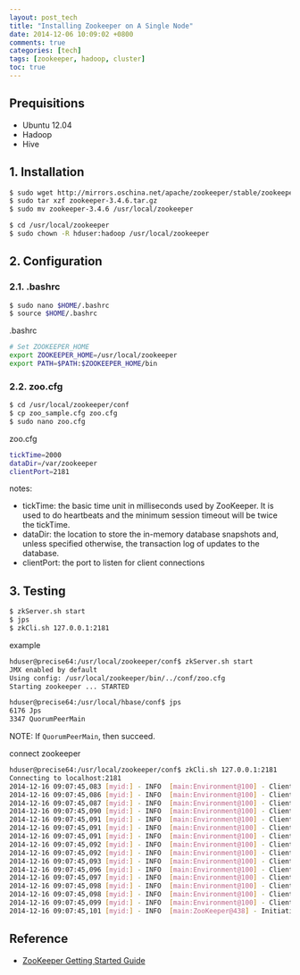 ```yaml
---
layout: post_tech
title: "Installing Zookeeper on A Single Node"
date: 2014-12-06 10:09:02 +0800
comments: true
categories: [tech]
tags: [zookeeper, hadoop, cluster]
toc: true
---
```


## Prequisitions

- Ubuntu 12.04
- Hadoop
- Hive

## 1. Installation

```bash
$ sudo wget http://mirrors.oschina.net/apache/zookeeper/stable/zookeeper-3.4.6.tar.gz
$ sudo tar xzf zookeeper-3.4.6.tar.gz
$ sudo mv zookeeper-3.4.6 /usr/local/zookeeper

$ cd /usr/local/zookeeper
$ sudo chown -R hduser:hadoop /usr/local/zookeeper
```

## 2. Configuration

### 2.1. .bashrc

```bash
$ sudo nano $HOME/.bashrc
$ source $HOME/.bashrc
```

.bashrc

```bash .bashrc
# Set ZOOKEEPER_HOME
export ZOOKEEPER_HOME=/usr/local/zookeeper
export PATH=$PATH:$ZOOKEEPER_HOME/bin
```

### 2.2. zoo.cfg

```bash
$ cd /usr/local/zookeeper/conf
$ cp zoo_sample.cfg zoo.cfg
$ sudo nano zoo.cfg
```

zoo.cfg

```bash zoo.cfg
tickTime=2000
dataDir=/var/zookeeper
clientPort=2181
```

notes:

- tickTime: the basic time unit in milliseconds used by ZooKeeper. It is used to do heartbeats and the minimum session timeout will be twice the tickTime.
- dataDir: the location to store the in-memory database snapshots and, unless specified otherwise, the transaction log of updates to the database.
- clientPort: the port to listen for client connections


## 3. Testing

```bash
$ zkServer.sh start
$ jps
$ zkCli.sh 127.0.0.1:2181
```

example

```bash
hduser@precise64:/usr/local/zookeeper/conf$ zkServer.sh start
JMX enabled by default
Using config: /usr/local/zookeeper/bin/../conf/zoo.cfg
Starting zookeeper ... STARTED

hduser@precise64:/usr/local/hbase/conf$ jps
6176 Jps
3347 QuorumPeerMain
```

NOTE: If `QuorumPeerMain`, then succeed.

connect zookeeper

```bash
hduser@precise64:/usr/local/zookeeper/conf$ zkCli.sh 127.0.0.1:2181
Connecting to localhost:2181
2014-12-16 09:07:45,083 [myid:] - INFO  [main:Environment@100] - Client environment:zookeeper.version=3.4.6-1569965, built on 02/20/2014 09:09 GMT
2014-12-16 09:07:45,086 [myid:] - INFO  [main:Environment@100] - Client environment:host.name=precise64
2014-12-16 09:07:45,087 [myid:] - INFO  [main:Environment@100] - Client environment:java.version=1.6.0_30
2014-12-16 09:07:45,090 [myid:] - INFO  [main:Environment@100] - Client environment:java.vendor=Sun Microsystems Inc.
2014-12-16 09:07:45,091 [myid:] - INFO  [main:Environment@100] - Client environment:java.home=/usr/lib/jvm/java-6-openjdk-amd64/jre
2014-12-16 09:07:45,091 [myid:] - INFO  [main:Environment@100] - Client environment:java.class.path=/usr/local/zookeeper/bin/../build/classes:/usr/local/zookeeper/bin/../build/lib/*.jar:/usr/local/zookeeper/bin/../lib/slf4j-log4j12-1.6.1.jar:/usr/local/zookeeper/bin/../lib/slf4j-api-1.6.1.jar:/usr/local/zookeeper/bin/../lib/netty-3.7.0.Final.jar:/usr/local/zookeeper/bin/../lib/log4j-1.2.16.jar:/usr/local/zookeeper/bin/../lib/jline-0.9.94.jar:/usr/local/zookeeper/bin/../zookeeper-3.4.6.jar:/usr/local/zookeeper/bin/../src/java/lib/*.jar:/usr/local/zookeeper/bin/../conf:
2014-12-16 09:07:45,091 [myid:] - INFO  [main:Environment@100] - Client environment:java.library.path=/usr/lib/jvm/java-6-openjdk-amd64/jre/lib/amd64/server:/usr/lib/jvm/java-6-openjdk-amd64/jre/lib/amd64:/usr/lib/jvm/java-6-openjdk-amd64/jre/../lib/amd64:/usr/java/packages/lib/amd64:/usr/lib/jni:/lib:/usr/lib
2014-12-16 09:07:45,092 [myid:] - INFO  [main:Environment@100] - Client environment:java.io.tmpdir=/tmp
2014-12-16 09:07:45,092 [myid:] - INFO  [main:Environment@100] - Client environment:java.compiler=<NA>
2014-12-16 09:07:45,093 [myid:] - INFO  [main:Environment@100] - Client environment:os.name=Linux
2014-12-16 09:07:45,096 [myid:] - INFO  [main:Environment@100] - Client environment:os.arch=amd64
2014-12-16 09:07:45,097 [myid:] - INFO  [main:Environment@100] - Client environment:os.version=3.2.0-23-generic
2014-12-16 09:07:45,098 [myid:] - INFO  [main:Environment@100] - Client environment:user.name=hduser
2014-12-16 09:07:45,098 [myid:] - INFO  [main:Environment@100] - Client environment:user.home=/home/hduser
2014-12-16 09:07:45,099 [myid:] - INFO  [main:Environment@100] - Client environment:user.dir=/usr/local/zookeeper/conf
2014-12-16 09:07:45,101 [myid:] - INFO  [main:ZooKeeper@438] - Initiating client connection, connectString=localhost:2181 sessionTimeout=30000 watcher=org.apache.zookeeper.ZooKeeperMain$MyWatcher@4594a0ad
```

## Reference

- [ZooKeeper Getting Started Guide](https://zookeeper.apache.org/doc/r3.1.2/zookeeperStarted.html)



